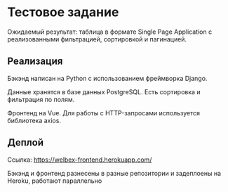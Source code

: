 # Тестовое задание

Ожидаемый результат: таблица в формате Single Page Application с реализованными фильтрацией, сортировкой и пагинацией.  

## Реализация

Бэкэнд написан на Python с использованием фреймворка Django. 

Данные хранятся в базе данных PostgreSQL. Есть сортировка и фильтрация по полям.

Фронтенд на Vue. Для работы с HTTP-запросами используется библиотека axios.

## Деплой

Ссылка: https://welbex-frontend.herokuapp.com/  

Бэкэнд и фронтенд разнесены в разные репозитории и задеплоены на Heroku, 
работают параллельно
